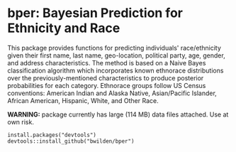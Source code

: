 # bper: Bayesian Prediction for Ethnicity and Race

This package provides functions for predicting individuals' race/ethnicity given their first name, last name, geo-location, political party, age, gender, and address characteristics. The method is based on a Naive Bayes classification algorithm which incorporates known ethnorace distributions over the previously-mentioned characteristics to produce posterior probabilities for each category. Ethnorace groups follow US Census conventions: American Indian and Alaska Native, Asian/Pacific Islander, African American, Hispanic, White, and Other Race.

**WARNING:** package currently has large (114 MB) data files attached. Use at own risk.

```{r}
install.packages("devtools")
devtools::install_github("bwilden/bper")

```
